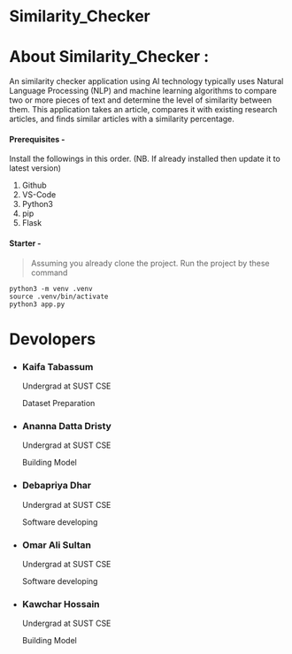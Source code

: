 # Similarity_Checker

<h1>About Similarity_Checker : </h1>
An similarity checker application using AI technology typically uses Natural Language Processing (NLP) and machine learning algorithms to compare two or more pieces of text and determine the level of similarity between them. This application takes an article, compares it with existing research articles, and finds similar articles with a similarity percentage.

#### Prerequisites -
Install the followings in this order. (NB. If already installed then update it to latest version)
1. Github
2. VS-Code
3. Python3
4. pip
5. Flask
#### Starter -
> Assuming you already clone the project. 
> Run the project by these command
```
python3 -m venv .venv
source .venv/bin/activate
python3 app.py
```
<H1>Devolopers</h1>
<ul style="list-style-type:disc;">
  
  <li><h3>Kaifa Tabassum</h3></li>
  <p>Undergrad at SUST CSE</p>
  <p>Dataset Preparation</p>
  <li><h3>Ananna Datta Dristy</h3></li>
  <p>Undergrad at SUST CSE</p>
  <p>Building Model</p>
  <li><h3>Debapriya Dhar</h3></li>
  <p>Undergrad at SUST CSE</p>
  <p>Software developing</p>
  <li><h3>Omar Ali Sultan</h3></li>
  <p>Undergrad at SUST CSE</p>
  <p>Software developing</p>
  <li><h3>Kawchar Hossain</h3></li>
  <p>Undergrad at SUST CSE</p>
  <p>Building Model</p>

</ul>
